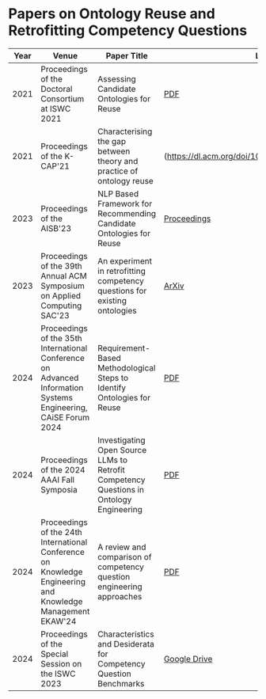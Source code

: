 # Papers on Ontology Reuse and Retrofitting Competency Questions

| Year | Venue | Paper Title | Link |
|------|-------|-------------|------|
| 2021 | Proceedings of the Doctoral Consortium at ISWC 2021 | Assessing Candidate Ontologies for Reuse | [PDF](https://ceur-ws.org/Vol-3005/09paper.pdf) |
| 2021 | Proceedings of the  K-CAP'21 | Characterising the gap between theory and practice of ontology reuse | (https://dl.acm.org/doi/10.1145/3460210.3493568) |
| 2023 | Proceedings of the AISB'23 | NLP Based Framework for Recommending Candidate Ontologies for Reuse | [Proceedings](https://aisb.org.uk/convention-proceedings/) |
| 2023 | Proceedings of the 39th Annual ACM Symposium on Applied Computing SAC'23| An experiment in retrofitting competency questions for existing ontologies | [ArXiv](https://arxiv.org/abs/2311.05662) |
| 2024 | Proceedings of the 35th International Conference on Advanced Information Systems Engineering, CAiSE Forum 2024 | Requirement-Based Methodological Steps to Identify Ontologies for Reuse | [PDF](https://livrepository.liverpool.ac.uk/3181826/1/Caise2024-2.pdf) |
| 2024 | Proceedings of the 2024 AAAI Fall Symposia  | Investigating Open Source LLMs to Retrofit Competency Questions in Ontology Engineering | [PDF](https://livrepository.liverpool.ac.uk/3184941/) |
| 2024 | Proceedings of the 24th International Conference on Knowledge Engineering and Knowledge Management EKAW'24 | A review and comparison of competency question engineering approaches | [PDF](https://livrepository.liverpool.ac.uk/3184940/) |
| 2024 |  Proceedings of the Special Session on the ISWC 2023  | Characteristics and Desiderata for Competency Question Benchmarks | [Google Drive](https://drive.google.com/file/d/1nqt5oWV4xGkqk8w1k_IASOH66IVZgsGv/view) |

